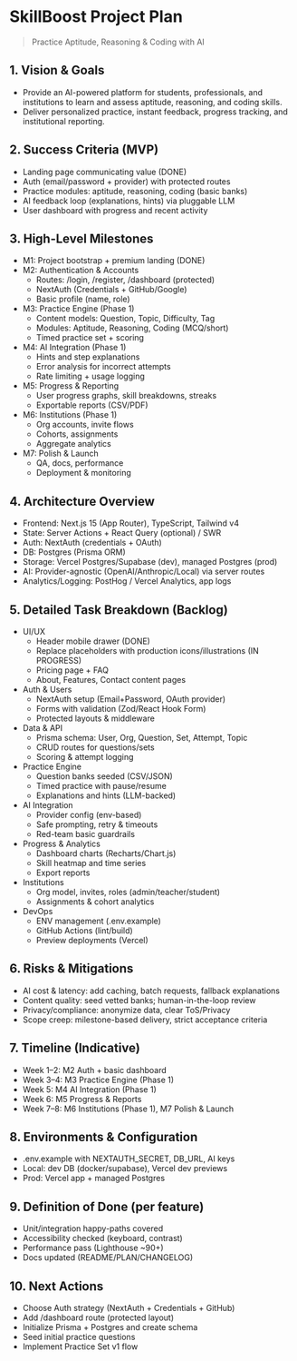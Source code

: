 # SkillBoost Project Plan

> Practice Aptitude, Reasoning & Coding with AI

## 1. Vision & Goals
- Provide an AI-powered platform for students, professionals, and institutions to learn and assess aptitude, reasoning, and coding skills.
- Deliver personalized practice, instant feedback, progress tracking, and institutional reporting.

## 2. Success Criteria (MVP)
- Landing page communicating value (DONE)
- Auth (email/password + provider) with protected routes
- Practice modules: aptitude, reasoning, coding (basic banks)
- AI feedback loop (explanations, hints) via pluggable LLM
- User dashboard with progress and recent activity

## 3. High-Level Milestones
- M1: Project bootstrap + premium landing (DONE)
- M2: Authentication & Accounts
  - Routes: /login, /register, /dashboard (protected)
  - NextAuth (Credentials + GitHub/Google)
  - Basic profile (name, role)
- M3: Practice Engine (Phase 1)
  - Content models: Question, Topic, Difficulty, Tag
  - Modules: Aptitude, Reasoning, Coding (MCQ/short)
  - Timed practice set + scoring
- M4: AI Integration (Phase 1)
  - Hints and step explanations
  - Error analysis for incorrect attempts
  - Rate limiting + usage logging
- M5: Progress & Reporting
  - User progress graphs, skill breakdowns, streaks
  - Exportable reports (CSV/PDF)
- M6: Institutions (Phase 1)
  - Org accounts, invite flows
  - Cohorts, assignments
  - Aggregate analytics
- M7: Polish & Launch
  - QA, docs, performance
  - Deployment & monitoring

## 4. Architecture Overview
- Frontend: Next.js 15 (App Router), TypeScript, Tailwind v4
- State: Server Actions + React Query (optional) / SWR
- Auth: NextAuth (credentials + OAuth)
- DB: Postgres (Prisma ORM)
- Storage: Vercel Postgres/Supabase (dev), managed Postgres (prod)
- AI: Provider-agnostic (OpenAI/Anthropic/Local) via server routes
- Analytics/Logging: PostHog / Vercel Analytics, app logs

## 5. Detailed Task Breakdown (Backlog)
- UI/UX
  - Header mobile drawer (DONE)
  - Replace placeholders with production icons/illustrations (IN PROGRESS)
  - Pricing page + FAQ
  - About, Features, Contact content pages
- Auth & Users
  - NextAuth setup (Email+Password, OAuth provider)
  - Forms with validation (Zod/React Hook Form)
  - Protected layouts & middleware
- Data & API
  - Prisma schema: User, Org, Question, Set, Attempt, Topic
  - CRUD routes for questions/sets
  - Scoring & attempt logging
- Practice Engine
  - Question banks seeded (CSV/JSON)
  - Timed practice with pause/resume
  - Explanations and hints (LLM-backed)
- AI Integration
  - Provider config (env-based)
  - Safe prompting, retry & timeouts
  - Red-team basic guardrails
- Progress & Analytics
  - Dashboard charts (Recharts/Chart.js)
  - Skill heatmap and time series
  - Export reports
- Institutions
  - Org model, invites, roles (admin/teacher/student)
  - Assignments & cohort analytics
- DevOps
  - ENV management (.env.example)
  - GitHub Actions (lint/build)
  - Preview deployments (Vercel)

## 6. Risks & Mitigations
- AI cost & latency: add caching, batch requests, fallback explanations
- Content quality: seed vetted banks; human-in-the-loop review
- Privacy/compliance: anonymize data, clear ToS/Privacy
- Scope creep: milestone-based delivery, strict acceptance criteria

## 7. Timeline (Indicative)
- Week 1–2: M2 Auth + basic dashboard
- Week 3–4: M3 Practice Engine (Phase 1)
- Week 5: M4 AI Integration (Phase 1)
- Week 6: M5 Progress & Reports
- Week 7–8: M6 Institutions (Phase 1), M7 Polish & Launch

## 8. Environments & Configuration
- .env.example with NEXTAUTH_SECRET, DB_URL, AI keys
- Local: dev DB (docker/supabase), Vercel dev previews
- Prod: Vercel app + managed Postgres

## 9. Definition of Done (per feature)
- Unit/integration happy-paths covered
- Accessibility checked (keyboard, contrast)
- Performance pass (Lighthouse ~90+)
- Docs updated (README/PLAN/CHANGELOG)

## 10. Next Actions
- Choose Auth strategy (NextAuth + Credentials + GitHub)
- Add /dashboard route (protected layout)
- Initialize Prisma + Postgres and create schema
- Seed initial practice questions
- Implement Practice Set v1 flow
